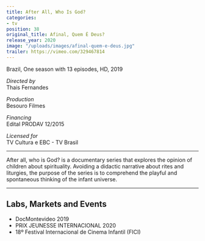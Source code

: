 ```yaml
---
title: After All, Who Is God?
categories:
- tv
position: 38
original_title: Afinal, Quem É Deus?
release_year: 2020
image: "/uploads/images/afinal-quem-e-deus.jpg"
trailer: https://vimeo.com/329467814
---
```


Brazil, One season with 13 episodes, HD, 2019

_Directed by_  
Thais Fernandes

_Production_  
Besouro Filmes

_Financing_  
Edital PRODAV 12/2015

_Licensed for_  
TV Cultura e EBC - TV Brasil

---

After all, who is God? is a documentary series that explores the opinion of children about spirituality. Avoiding a didactic narrative about rites and liturgies, the purpose of the series is to comprehend the playful and spontaneous thinking of the infant universe.

---

## Labs, Markets and Events

- DocMontevideo 2019
- PRIX JEUNESSE INTERNACIONAL 2020
- 18º Festival Internacional de Cinema Infantil (FICI)
